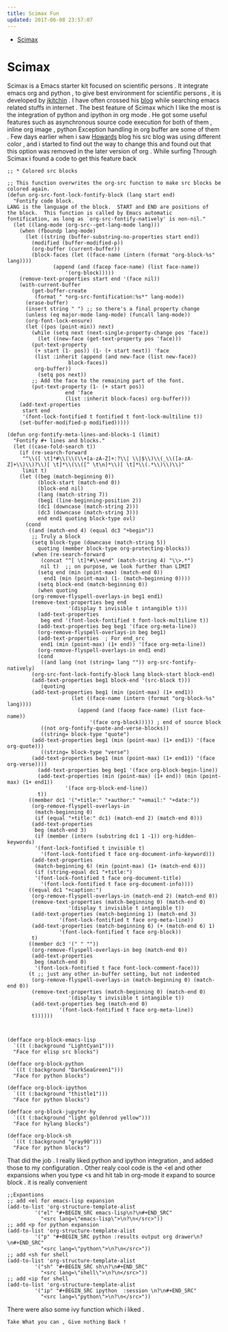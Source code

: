 ```yaml
---
title: Scimax Fun
updated: 2017-06-08 23:57:07
---
```


- [Scimax](#org04ff4c1)


<a id="org04ff4c1"></a>

# Scimax

Scimax is a Emacs starter kit focused on scientific persons . It integrate emacs org and python , to give best environment for scientific persons , it is developed by [jkitchin](https://github.com/jkitchin/scimax) . I have often crossed his [blog](http://kitchingroup.cheme.cmu.edu/blog/) while searching emacs related stuffs in internet . The best feature of Scimax which I like the most is the integration of python and ipython in org mode . He got some useful features such as asynchronous source code execution for both of them , inline org image , python Exception handling in org buffer are some of them . Few days earlier when i saw [Howards](http://www.howardism.org) blog his src blog was using different color , and i started to find out the way to change this and found out that this option was removed in the later version of org . While surfing Through Scimax i found a code to get this feature back

```emacs-lisp
;; * Colored src blocks

;; This function overwrites the org-src function to make src blocks be colored again.
(defun org-src-font-lock-fontify-block (lang start end)
  "Fontify code block.
LANG is the language of the block.  START and END are positions of
the block.  This function is called by Emacs automatic
fontification, as long as `org-src-fontify-natively' is non-nil."
  (let ((lang-mode (org-src--get-lang-mode lang)))
    (when (fboundp lang-mode)
      (let ((string (buffer-substring-no-properties start end))
	    (modified (buffer-modified-p))
	    (org-buffer (current-buffer))
	    (block-faces (let ((face-name (intern (format "org-block-%s" lang))))
			   (append (and (facep face-name) (list face-name))
				   '(org-block)))))
	(remove-text-properties start end '(face nil))
	(with-current-buffer
	    (get-buffer-create
	     (format " *org-src-fontification:%s*" lang-mode))
	  (erase-buffer)
	  (insert string " ") ;; so there's a final property change
	  (unless (eq major-mode lang-mode) (funcall lang-mode))
	  (org-font-lock-ensure)
	  (let ((pos (point-min)) next)
	    (while (setq next (next-single-property-change pos 'face))
	      (let ((new-face (get-text-property pos 'face)))
		(put-text-property
		 (+ start (1- pos)) (1- (+ start next)) 'face
		 (list :inherit (append (and new-face (list new-face))
					block-faces))
		 org-buffer))
	      (setq pos next))
	    ;; Add the face to the remaining part of the font.
	    (put-text-property (1- (+ start pos))
			       end 'face
			       (list :inherit block-faces) org-buffer)))
	(add-text-properties
	 start end
	 '(font-lock-fontified t fontified t font-lock-multiline t))
	(set-buffer-modified-p modified)))))

(defun org-fontify-meta-lines-and-blocks-1 (limit)
  "Fontify #+ lines and blocks."
  (let ((case-fold-search t))
    (if (re-search-forward
	 "^\\([ \t]*#\\(\\(\\+[a-zA-Z]+:?\\| \\|$\\)\\(_\\([a-zA-Z]+\\)\\)?\\)[ \t]*\\(\\([^ \t\n]*\\)[ \t]*\\(.*\\)\\)\\)"
	 limit t)
	(let ((beg (match-beginning 0))
	      (block-start (match-end 0))
	      (block-end nil)
	      (lang (match-string 7))
	      (beg1 (line-beginning-position 2))
	      (dc1 (downcase (match-string 2)))
	      (dc3 (downcase (match-string 3)))
	      end end1 quoting block-type ovl)
	  (cond
	   ((and (match-end 4) (equal dc3 "+begin"))
	    ;; Truly a block
	    (setq block-type (downcase (match-string 5))
		  quoting (member block-type org-protecting-blocks))
	    (when (re-search-forward
		   (concat "^[ \t]*#\\+end" (match-string 4) "\\>.*")
		   nil t)  ;; on purpose, we look further than LIMIT
	      (setq end (min (point-max) (match-end 0))
		    end1 (min (point-max) (1- (match-beginning 0))))
	      (setq block-end (match-beginning 0))
	      (when quoting
		(org-remove-flyspell-overlays-in beg1 end1)
		(remove-text-properties beg end
					'(display t invisible t intangible t)))
	      (add-text-properties
	       beg end '(font-lock-fontified t font-lock-multiline t))
	      (add-text-properties beg beg1 '(face org-meta-line))
	      (org-remove-flyspell-overlays-in beg beg1)
	      (add-text-properties	; For end_src
	       end1 (min (point-max) (1+ end)) '(face org-meta-line))
	      (org-remove-flyspell-overlays-in end1 end)
	      (cond
	       ((and lang (not (string= lang "")) org-src-fontify-natively)
		(org-src-font-lock-fontify-block lang block-start block-end)
		(add-text-properties beg1 block-end '(src-block t)))
	       (quoting
		(add-text-properties beg1 (min (point-max) (1+ end1))
				     (let ((face-name (intern (format "org-block-%s" lang))))
				       (append (and (facep face-name) (list face-name))
					       '(face org-block))))) ; end of source block
	       ((not org-fontify-quote-and-verse-blocks))
	       ((string= block-type "quote")
		(add-text-properties beg1 (min (point-max) (1+ end1)) '(face org-quote)))
	       ((string= block-type "verse")
		(add-text-properties beg1 (min (point-max) (1+ end1)) '(face org-verse))))
	      (add-text-properties beg beg1 '(face org-block-begin-line))
	      (add-text-properties (min (point-max) (1+ end)) (min (point-max) (1+ end1))
				   '(face org-block-end-line))
	      t))
	   ((member dc1 '("+title:" "+author:" "+email:" "+date:"))
	    (org-remove-flyspell-overlays-in
	     (match-beginning 0)
	     (if (equal "+title:" dc1) (match-end 2) (match-end 0)))
	    (add-text-properties
	     beg (match-end 3)
	     (if (member (intern (substring dc1 1 -1)) org-hidden-keywords)
		 '(font-lock-fontified t invisible t)
	       '(font-lock-fontified t face org-document-info-keyword)))
	    (add-text-properties
	     (match-beginning 6) (min (point-max) (1+ (match-end 6)))
	     (if (string-equal dc1 "+title:")
		 '(font-lock-fontified t face org-document-title)
	       '(font-lock-fontified t face org-document-info))))
	   ((equal dc1 "+caption:")
	    (org-remove-flyspell-overlays-in (match-end 2) (match-end 0))
	    (remove-text-properties (match-beginning 0) (match-end 0)
				    '(display t invisible t intangible t))
	    (add-text-properties (match-beginning 1) (match-end 3)
				 '(font-lock-fontified t face org-meta-line))
	    (add-text-properties (match-beginning 6) (+ (match-end 6) 1)
				 '(font-lock-fontified t face org-block))
	    t)
	   ((member dc3 '(" " ""))
	    (org-remove-flyspell-overlays-in beg (match-end 0))
	    (add-text-properties
	     beg (match-end 0)
	     '(font-lock-fontified t face font-lock-comment-face)))
	   (t ;; just any other in-buffer setting, but not indented
	    (org-remove-flyspell-overlays-in (match-beginning 0) (match-end 0))
	    (remove-text-properties (match-beginning 0) (match-end 0)
				    '(display t invisible t intangible t))
	    (add-text-properties beg (match-end 0)
				 '(font-lock-fontified t face org-meta-line))
	    t))))))



(defface org-block-emacs-lisp
  `((t (:background "LightCyan1")))
  "Face for elisp src blocks")

(defface org-block-python
  `((t (:background "DarkSeaGreen1")))
  "Face for python blocks")

(defface org-block-ipython
  `((t (:background "thistle1")))
  "Face for python blocks") 

(defface org-block-jupyter-hy
  `((t (:background "light goldenrod yellow")))
  "Face for hylang blocks")

(defface org-block-sh
  `((t (:background "gray90")))
  "Face for python blocks")
```

That did the job . I really liked python and ipython integration , and added those to my configuration . Other realy cool code is the <el and other expansions when you type <s and hit tab in org-mode it expand to source block . it is really convenient

```emacs-lisp
;;Expantions
;; add <el for emacs-lisp expansion
(add-to-list 'org-structure-template-alist
	     '("el" "#+BEGIN_SRC emacs-lisp\n?\n#+END_SRC"
	       "<src lang=\"emacs-lisp\">\n?\n</src>"))
;; add <p for python expansion
(add-to-list 'org-structure-template-alist
	     '("p" "#+BEGIN_SRC python :results output org drawer\n?\n#+END_SRC"
	       "<src lang=\"python\">\n?\n</src>"))
;; add <sh for shell
(add-to-list 'org-structure-template-alist
	     '("sh" "#+BEGIN_SRC sh\n?\n#+END_SRC"
	       "<src lang=\"shell\">\n?\n</src>"))
;; add <ip for shell
(add-to-list 'org-structure-template-alist
	     '("ip" "#+BEGIN_SRC ipython  :session \n?\n#+END_SRC"
	       "<src lang=\"python\">\n?\n</src>"))
```

There were also some ivy function which i liked .

`Take What you can , Give nothing Back !` 
